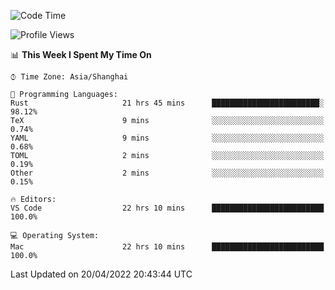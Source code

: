 <!--START_SECTION:waka-->
![Code Time](http://img.shields.io/badge/Code%20Time-1%2C251%20hrs%207%20mins-blue)

![Profile Views](http://img.shields.io/badge/Profile%20Views-22-blue)

📊 **This Week I Spent My Time On** 

```text
⌚︎ Time Zone: Asia/Shanghai

💬 Programming Languages: 
Rust                     21 hrs 45 mins      ████████████████████████░   98.12% 
TeX                      9 mins              ░░░░░░░░░░░░░░░░░░░░░░░░░   0.74% 
YAML                     9 mins              ░░░░░░░░░░░░░░░░░░░░░░░░░   0.68% 
TOML                     2 mins              ░░░░░░░░░░░░░░░░░░░░░░░░░   0.19% 
Other                    2 mins              ░░░░░░░░░░░░░░░░░░░░░░░░░   0.15%

🔥 Editors: 
VS Code                  22 hrs 10 mins      █████████████████████████   100.0%

💻 Operating System: 
Mac                      22 hrs 10 mins      █████████████████████████   100.0%

```


 Last Updated on 20/04/2022 20:43:44 UTC
<!--END_SECTION:waka-->
